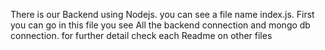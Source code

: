 There is our Backend using Nodejs.
you can see a file name index.js.
First you can go in this file you see All the backend connection and mongo db connection.
for further detail check each Readme on other files
